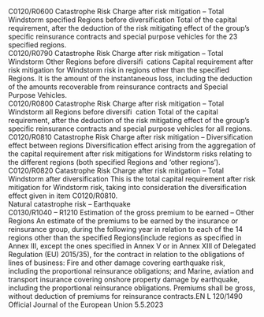  
C0120/R0600  Catastrophe Risk Charge 
after risk mitigation – 
Total Windstorm 
specified Regions before 
diversification  Total of the capital requirement, after the deduction of the risk mitigating effect of 
the group’s specific reinsurance contracts and special purpose vehicles for the 23 
specified regions.  
C0120/R0790  Catastrophe Risk Charge 
after risk mitigation – 
Total Windstorm Other 
Regions before diversifi ­
cations  Capital requirement after risk mitigation for Windstorm risk in regions other than 
the specified Regions. It is the amount of the instantaneous loss, including the 
deduction of the amounts recoverable from reinsurance contracts and Special 
Purpose Vehicles.  
C0120/R0800  Catastrophe Risk Charge 
after risk mitigation – 
Total Windstorm all 
Regions before diversifi ­
cation  Total of the capital requirement, after the deduction of the risk mitigating effect of 
the group’s specific reinsurance contracts and special purpose vehicles for all 
regions.  
C0120/R0810  Catastrophe Risk Charge 
after risk mitigation – 
Diversification effect 
between regions  Diversification effect arising from the aggregation of the capital requirement after 
risk mitigations for Windstorm risks relating to the different regions (both 
specified Regions and ‘other regions’).  
C0120/R0820  Catastrophe Risk Charge 
after risk mitigation – 
Total Windstorm after 
diversification  This is the total capital requirement after risk mitigation for Windstorm risk, 
taking into consideration the diversification effect given in item C0120/R0810.  
Natural catastrophe 
risk – Earthquake  
C0130/R1040 – 
R1210  Estimation of the gross 
premium to be earned – 
Other Regions  An estimate of the premiums to be earned by the insurance or reinsurance group, 
during the following year in relation to each of the 14 regions other than the 
specified Regions(include regions as specified in Annex III, except the ones 
specified in Annex V or in Annex XIII of Delegated Regulation (EU) 2015/35), 
for the contract in relation to the obligations of lines of business: 
Fire and other damage covering earthquake risk, including the proportional 
reinsurance obligations; and 
Marine, aviation and transport insurance covering onshore property damage by 
earthquake, including the proportional reinsurance obligations. 
Premiums shall be gross, without deduction of premiums for reinsurance 
contracts.EN  L 120/1490 Official Journal of the European Union 5.5.2023